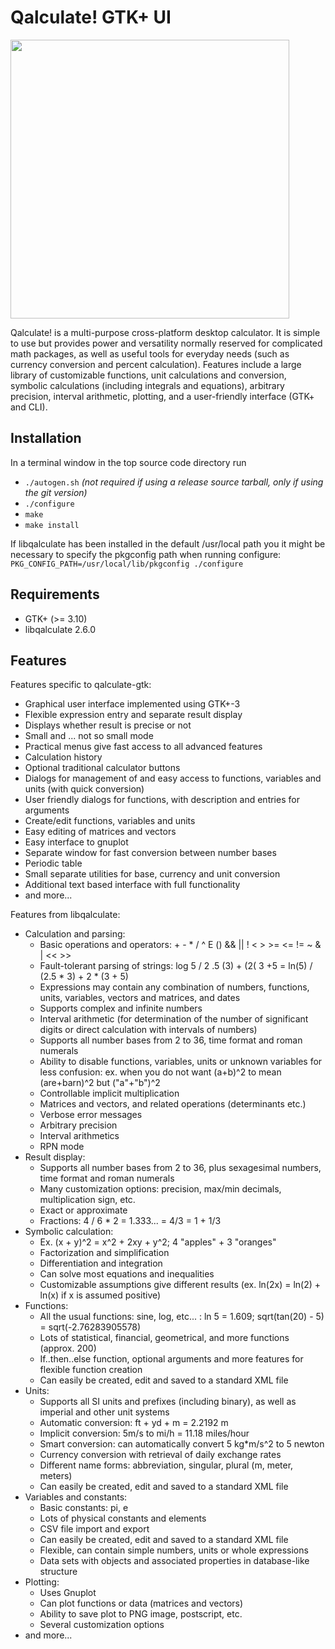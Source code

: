 # Qalculate! GTK+ UI

<a href="https://github.com/Qalculate/qalculate-gtk/raw/master/data/qalculate-gtk-appdata-1.png"><img src="https://github.com/Qalculate/qalculate-gtk/raw/master/data/qalculate-gtk-appdata-1.png" width="446"></a>

Qalculate! is a multi-purpose cross-platform desktop calculator. It is simple to use but provides power and versatility normally reserved for complicated math packages, as well as useful tools for everyday needs (such as currency conversion and percent calculation). Features include a large library of customizable functions, unit calculations and conversion, symbolic calculations (including integrals and equations), arbitrary precision, interval arithmetic, plotting, and a user-friendly interface (GTK+ and CLI).

## Installation
In a terminal window in the top source code directory run
* `./autogen.sh` *(not required if using a release source tarball, only if using the git version)*
* `./configure`
* `make`
* `make install`

If libqalculate has been installed in the default /usr/local path you it might be necessary to specify the pkgconfig path when running configure:
`PKG_CONFIG_PATH=/usr/local/lib/pkgconfig ./configure`

## Requirements
* GTK+ (>= 3.10)
* libqalculate 2.6.0

## Features
Features specific to qalculate-gtk:

* Graphical user interface implemented using GTK+-3
* Flexible expression entry and separate result display
* Displays whether result is precise or not
* Small and ... not so small mode
* Practical menus give fast access to all advanced features
* Calculation history
* Optional traditional calculator buttons
* Dialogs for management of and easy access to functions, variables and units (with quick conversion)
* User friendly dialogs for functions, with description and entries for arguments
* Create/edit functions, variables and units
* Easy editing of matrices and vectors
* Easy interface to gnuplot
* Separate window for fast conversion between number bases
* Periodic table
* Small separate utilities for base, currency and unit conversion
* Additional text based interface with full functionality
* and more...

Features from libqalculate:

* Calculation and parsing:
   * Basic operations and operators: + - * / ^ E () && || ! < > >= <= != ~ & | << >>
   * Fault-tolerant parsing of strings: log 5 / 2 .5 (3) + (2( 3 +5 = ln(5) / (2.5 * 3) + 2 * (3 + 5)
   * Expressions may contain any combination of numbers, functions, units, variables, vectors and matrices, and dates
   * Supports complex and infinite numbers
   * Interval arithmetic (for determination of the number of significant digits or direct calculation with intervals of numbers)
   * Supports all number bases from 2 to 36, time format and roman numerals
   * Ability to disable functions, variables, units or unknown variables for less confusion: ex. when you do not want (a+b)^2 to mean (are+barn)^2 but ("a"+"b")^2
   * Controllable implicit multiplication
   * Matrices and vectors, and related operations (determinants etc.)
   * Verbose error messages
   * Arbitrary precision
   * Interval arithmetics
   * RPN mode
* Result display:
   * Supports all number bases from 2 to 36, plus sexagesimal numbers, time format and roman numerals
   * Many customization options: precision, max/min decimals, multiplication sign, etc.
   * Exact or approximate
   * Fractions: 4 / 6 * 2 = 1.333... = 4/3 = 1 + 1/3
* Symbolic calculation:
   * Ex. (x + y)^2 = x^2 + 2xy + y^2; 4 "apples" + 3 "oranges"
   * Factorization and simplification
   * Differentiation and integration
   * Can solve most equations and inequalities
   * Customizable assumptions give different results (ex. ln(2x) = ln(2) + ln(x) if x is assumed positive)
* Functions:
   * All the usual functions: sine, log, etc... : ln 5 = 1.609; sqrt(tan(20) - 5) = sqrt(-2.76283905578)
   * Lots of statistical, financial, geometrical, and more functions (approx. 200)
   * If..then..else function, optional arguments and more features for flexible function creation
   * Can easily be created, edit and saved to a standard XML file
* Units:
   * Supports all SI units and prefixes (including binary), as well as imperial and other unit systems
   * Automatic conversion: ft + yd + m = 2.2192 m
   * Implicit conversion: 5m/s to mi/h = 11.18 miles/hour
   * Smart conversion: can automatically convert 5 kg*m/s^2 to 5 newton
   * Currency conversion with retrieval of daily exchange rates
   * Different name forms: abbreviation, singular, plural (m, meter, meters)
   * Can easily be created, edit and saved to a standard XML file
* Variables and constants:
   * Basic constants: pi, e
   * Lots of physical constants and elements
   * CSV file import and export
   * Can easily be created, edit and saved to a standard XML file
   * Flexible, can contain simple numbers, units or whole expressions
   * Data sets with objects and associated properties in database-like structure
* Plotting:
   * Uses Gnuplot
   * Can plot functions or data (matrices and vectors)
   * Ability to save plot to PNG image, postscript, etc.
   * Several customization options
* and more...
